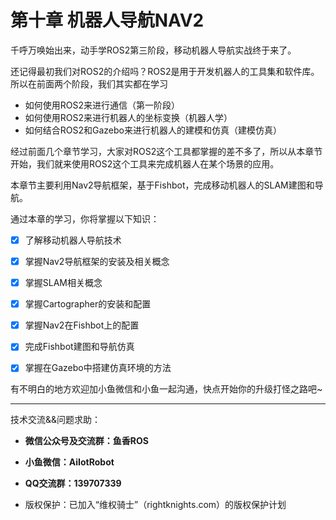 # 第十章 机器人导航NAV2

千呼万唤始出来，动手学ROS2第三阶段，移动机器人导航实战终于来了。

还记得最初我们对ROS2的介绍吗？ROS2是用于开发机器人的工具集和软件库。所以在前面两个阶段，我们其实都在学习
- 如何使用ROS2来进行通信（第一阶段）
- 如何使用ROS2来进行机器人的坐标变换（机器人学）
- 如何结合ROS2和Gazebo来进行机器人的建模和仿真（建模仿真）

经过前面几个章节学习，大家对ROS2这个工具都掌握的差不多了，所以从本章节开始，我们就来使用ROS2这个工具来完成机器人在某个场景的应用。

本章节主要利用Nav2导航框架，基于Fishbot，完成移动机器人的SLAM建图和导航。

通过本章的学习，你将掌握以下知识：

- [X] 了解移动机器人导航技术
- [X] 掌握Nav2导航框架的安装及相关概念
- [X] 掌握SLAM相关概念
- [X] 掌握Cartographer的安装和配置
- [X] 掌握Nav2在Fishbot上的配置
- [X] 完成Fishbot建图和导航仿真
- [X] 掌握在Gazebo中搭建仿真环境的方法


有不明白的地方欢迎加小鱼微信和小鱼一起沟通，快点开始你的升级打怪之路吧~

--------------

技术交流&&问题求助：

- **微信公众号及交流群：鱼香ROS**
- **小鱼微信：AiIotRobot**
- **QQ交流群：139707339**

- 版权保护：已加入“维权骑士”（rightknights.com）的版权保护计划

